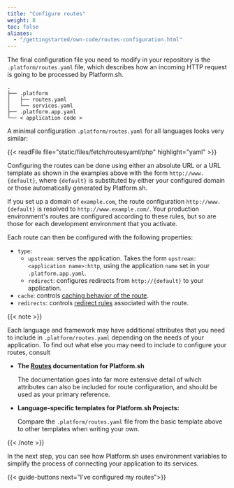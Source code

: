 ```yaml
---
title: "Configure routes"
weight: 8
toc: false
aliases:
  - "/gettingstarted/own-code/routes-configuration.html"
---
```


The final configuration file you need to modify in your repository is the `.platform/routes.yaml` file,
which describes how an incoming HTTP request is going to be processed by Platform.sh.

```text
.
├── .platform
│   ├── routes.yaml
│   └── services.yaml
├── .platform.app.yaml
└── < application code >
```

A minimal configuration `.platform/routes.yaml` for all languages looks very similar:

{{< readFile file="static/files/fetch/routesyaml/php" highlight="yaml" >}}

Configuring the routes can be done using either an absolute URL
or a URL template as shown in the examples above with the form `http://www.{default}`,
where `{default}` is substituted by either your configured domain or those automatically generated by Platform.sh.

If you set up a domain of `example.com`,
the route configuration `http://www.{default}` is resolved to `http://www.example.com/`.
Your production environment's routes are configured according to these rules,
but so are those for each development environment that you activate.

Each route can then be configured with the following properties:

  * `type`:
      * `upstream`: serves the application. Takes the form `upstream: <application name>:http`,
        using the application `name` set in your `.platform.app.yaml`.
      * `redirect`: configures redirects from `http://{default}` to your application.
  * `cache`: controls [caching behavior of the route](../../../define-routes/cache.md).
  * `redirects`: controls [redirect rules](../../../define-routes/redirects.md) associated with the route.

{{< note >}}

Each language and framework may have additional attributes
that you need to include in `.platform/routes.yaml` depending on the needs of your application.
To find out what else you may need to include to configure your routes, consult

* **The [Routes](../../../define-routes/_index.md) documentation for Platform.sh**

  The documentation goes into far more extensive detail of which attributes can also be included for route configuration,
  and should be used as your primary reference.

* **Language-specific templates for Platform.sh Projects:**

  Compare the `.platform/routes.yaml` file from the basic template above to other templates when writing your own.

{{< /note >}}

In the next step,
you can see how Platform.sh uses environment variables to simplify the process of connecting your application to its services.

{{< guide-buttons next="I've configured my routes">}}
